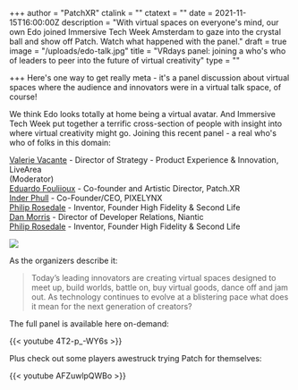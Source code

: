 +++
author = "PatchXR"
ctalink = ""
ctatext = ""
date = 2021-11-15T16:00:00Z
description = "With virtual spaces on everyone's mind, our own Edo joined Immersive Tech Week Amsterdam to gaze into the crystal ball and show off Patch. Watch what happened with the panel."
draft = true
image = "/uploads/edo-talk.jpg"
title = "VRdays panel: joining a who's who of leaders to peer into the future of virtual creativity"
type = ""

+++
Here's one way to get really meta - it's a panel discussion about virtual spaces where the audience and innovators were in a virtual talk space, of course!

We think Edo looks totally at home being a virtual avatar. And Immersive Tech Week put together a terrific cross-section of people with insight into where virtual creativity might go. Joining this recent panel - a real who's who of folks in this domain:

[Valerie Vacante](https://vrdays.co/speakers-2021/) - Director of Strategy - Product Experience & Innovation, LiveArea  
(Moderator)  
[Eduardo Fouliioux](https://vrdays.co/speakers-2021/) - Co-founder and Artistic Director, Patch.XR  
[Inder Phull](https://vrdays.co/speakers-2021/) - Co-Founder/CEO, PIXELYNX  
[Philip Rosedale](https://vrdays.co/speakers-2021/) - Inventor, Founder High Fidelity & Second Life  
[Dan Morris](https://vrdays.co/speakers-2021/) - Director of Developer Relations, Niantic  
[Philip Rosedale](https://vrdays.co/speakers-2021/) - Inventor, Founder High Fidelity & Second Life

![](/uploads/vrdayseurope003.jpeg)

As the organizers describe it:

> Today’s leading innovators are creating virtual spaces designed to meet up, build worlds, battle on, buy virtual goods, dance off and jam out. As technology continues to evolve at a blistering pace what does it mean for the next generation of creators? 

The full panel is available here on-demand:

{{< youtube 4T2-p_-WY6s >}}

Plus check out some players awestruck trying Patch for themselves:

{{< youtube AFZuwlpQWBo >}}